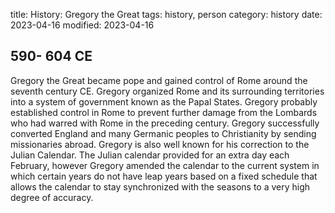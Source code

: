 title: History: Gregory the Great
tags: history, person
category: history
date: 2023-04-16
modified: 2023-04-16


 590-
604 CE
-
 Gregory the Great
became pope and gained control of Rome around the seventh century CE.
Gregory organized Rome and its surrounding territories into a system
of government known as the Papal States. Gregory probably established
control in Rome to prevent further damage from the Lombards who had
warred with Rome in the preceding century. Gregory successfully
converted England and many Germanic peoples to Christianity by
sending missionaries abroad. Gregory is also well known for his
correction to the Julian Calendar. The Julian calendar provided for
an extra day each February, however Gregory amended the calendar to
the current system in which certain years do not have leap years based
on a fixed schedule that allows the calendar to stay synchronized with
the seasons to a very high degree of accuracy.




